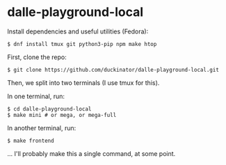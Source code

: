 # dalle-playground-local

Install dependencies and useful utilities (Fedora):

```
$ dnf install tmux git python3-pip npm make htop
```

First, clone the repo:

```
$ git clone https://github.com/duckinator/dalle-playground-local.git
```

Then, we split into two terminals (I use tmux for this).

In one terminal, run:
```
$ cd dalle-playground-local
$ make mini # or mega, or mega-full
```

In another terminal, run:
```
$ make frontend
```

... I'll probably make this a single command, at some point.
